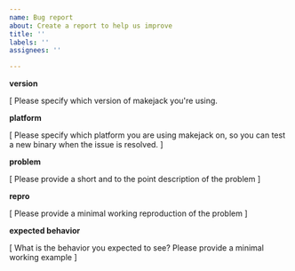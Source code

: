 ```yaml
---
name: Bug report
about: Create a report to help us improve
title: ''
labels: ''
assignees: ''

---
```


**version**

[ Please specify which version of makejack you're using.

**platform**

[ Please specify which platform you are using makejack on, so you can
test a new binary when the issue is resolved. ]

**problem**

[ Please provide a short and to the point description of the problem ]

**repro**

[ Please provide a minimal working reproduction of the problem ]

**expected behavior**

[ What is the behavior you expected to see? Please provide a minimal
working example ]
